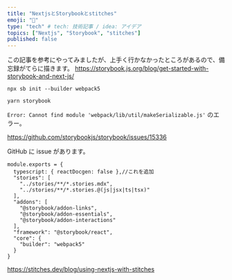 ```yaml
---
title: "NextjsとStorybookとstitches"
emoji: "💭"
type: "tech" # tech: 技術記事 / idea: アイデア
topics: ["Nextjs", "Storybook", "stitches"]
published: false
---
```


この記事を参考にやってみましたが、上手く行かなかったところがあるので、備忘録がてらに描きます。
https://storybook.js.org/blog/get-started-with-storybook-and-next-js/

`npx sb init --builder webpack5`

`yarn storybook`

`Error: Cannot find module 'webpack/lib/util/makeSerializable.js'`
のエラー。

https://github.com/storybookjs/storybook/issues/15336

GitHub に issue があります。

```
module.exports = {
  typescript: { reactDocgen: false },//これを追加
  "stories": [
    "../stories/**/*.stories.mdx",
    "../stories/**/*.stories.@(js|jsx|ts|tsx)"
  ],
  "addons": [
    "@storybook/addon-links",
    "@storybook/addon-essentials",
    "@storybook/addon-interactions"
  ],
  "framework": "@storybook/react",
  "core": {
    "builder": "webpack5"
  }
}
```

https://stitches.dev/blog/using-nextjs-with-stitches
